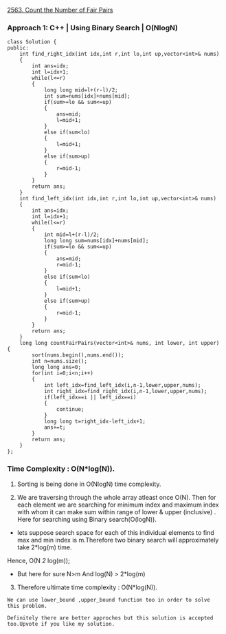 <a href="https://leetcode.com/problems/count-the-number-of-fair-pairs/">2563. Count the Number of Fair Pairs</a>

### Approach 1: C++ | Using Binary Search | O(NlogN)

```
class Solution {
public:
    int find_right_idx(int idx,int r,int lo,int up,vector<int>& nums)
    {
        int ans=idx;
        int l=idx+1;
        while(l<=r)
        {
            long long mid=l+(r-l)/2;
            int sum=nums[idx]+nums[mid];
            if(sum>=lo && sum<=up)
            {
                ans=mid;
                l=mid+1;
            }
            else if(sum<lo)
            {
                l=mid+1;
            }
            else if(sum>up)
            {
                r=mid-1;
            }
        }
        return ans;
    }
    int find_left_idx(int idx,int r,int lo,int up,vector<int>& nums)
    {
        int ans=idx;
        int l=idx+1;
        while(l<=r)
        {
            int mid=l+(r-l)/2;
            long long sum=nums[idx]+nums[mid];
            if(sum>=lo && sum<=up)
            {
                ans=mid;
                r=mid-1;
            }
            else if(sum<lo)
            {
                l=mid+1;
            }
            else if(sum>up)
            {
                r=mid-1;
            }
        }
        return ans;
    }
    long long countFairPairs(vector<int>& nums, int lower, int upper) {
        sort(nums.begin(),nums.end());
        int n=nums.size();
        long long ans=0;
        for(int i=0;i<n;i++)
        {
            int left_idx=find_left_idx(i,n-1,lower,upper,nums);
            int right_idx=find_right_idx(i,n-1,lower,upper,nums);
            if(left_idx==i || left_idx==i)
            {
                continue;
            }
            long long t=right_idx-left_idx+1;
            ans+=t;
        }
        return ans;
    }
};
```
### Time Complexity : O(N*log(N)).
1. Sorting is being done in O(NlogN) time complexity.

2. We are traversing through the whole array atleast once O(N).
Then for each element we are searching for minimum index and maximum index with whom it can make sum within range of lower & upper (inclusive) . Here for searching using Binary search(O(logN)).
 
- lets suppose search space for each of this individual elements to find max and min index is m.Therefore two binary search will approximately take 2*log(m) time. 

Hence, O(N *2* log(m));
- But here for sure N>m And log(N) > 2*log(m)

3. Therefore ultimate time complexity : O(N*log(N)).

```
We can use lower_bound ,upper_bound function too in order to solve this problem.

Definitely there are better approches but this solution is accepted too.Upvote if you like my solution.
```